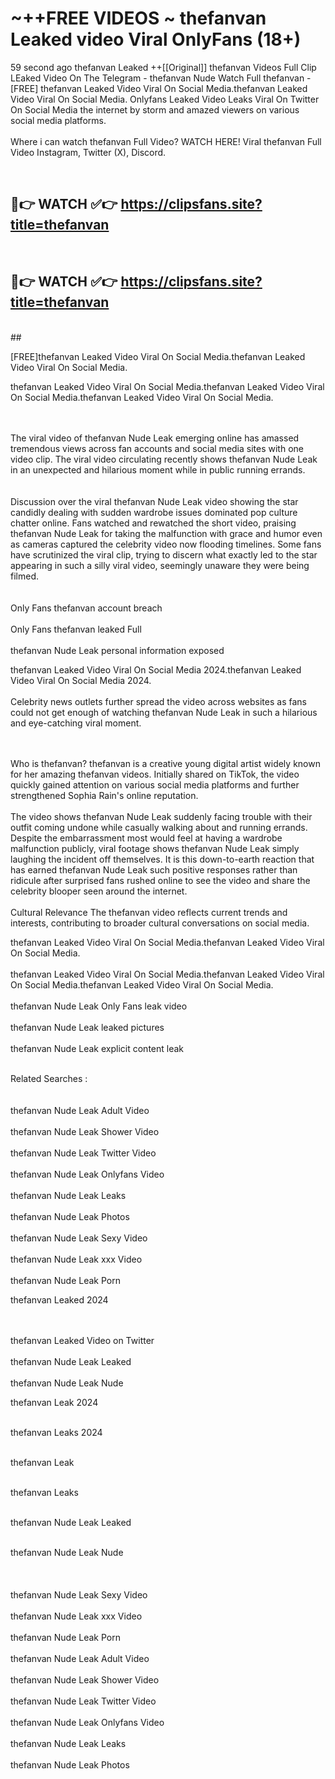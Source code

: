 # ~++FREE VIDEOS ~ thefanvan Leaked video Viral OnlyFans (18+)<br>


59 second ago thefanvan Leaked ++[[Original]] thefanvan Videos Full Clip LEaked Video On The Telegram  - thefanvan Nude  Watch Full thefanvan - [FREE] thefanvan Leaked Video Viral On Social Media.thefanvan Leaked Video Viral On Social Media.   Onlyfans Leaked Video Leaks Viral On Twitter On Social Media the internet by storm and amazed viewers on various social media platforms. <br><br>
Where i can watch thefanvan Full Video? WATCH HERE! Viral thefanvan Full Video Instagram, Twitter (X), Discord. <br>


 <br>

##  🔴👉 WATCH ✅👉  <a href="https://clipsfans.site?title=thefanvan&ref=git">https://clipsfans.site?title=thefanvan</a> <br>
  <br>

##  🔴👉 WATCH ✅👉  <a href="https://clipsfans.site?title=thefanvan&ref=git">https://clipsfans.site?title=thefanvan</a> <br>
  <br>
  ##



[FREE]thefanvan Leaked Video Viral On Social Media.thefanvan Leaked Video Viral On Social Media. <br>

thefanvan Leaked Video Viral On Social Media.thefanvan Leaked Video Viral On Social Media.thefanvan Leaked Video Viral On Social Media. <br>


  <br>

  <br>
The viral video of thefanvan Nude Leak emerging online has amassed tremendous views across fan accounts and social media sites with one video clip. The viral video circulating recently shows thefanvan Nude Leak in an unexpected and hilarious moment while in public running errands.<br>
<br>


<br>
Discussion over the viral thefanvan Nude Leak video showing the star candidly dealing with sudden wardrobe issues dominated pop culture chatter online. Fans watched and rewatched the short video, praising thefanvan Nude Leak for taking the malfunction with grace and humor even as cameras captured the celebrity video now flooding timelines. Some fans have scrutinized the viral clip, trying to discern what exactly led to the star appearing in such a silly viral video, seemingly unaware they were being filmed.<br>
<br>
<br> 
Only Fans thefanvan account breach<br>
<br>
Only Fans thefanvan leaked Full <br>
<br>
thefanvan Nude Leak personal information exposed<br>

thefanvan Leaked Video Viral On Social Media 2024.thefanvan Leaked Video Viral On Social Media 2024. <br>
<br>
Celebrity news outlets further spread the video across websites as fans could not get enough of watching thefanvan Nude Leak in such a hilarious and eye-catching viral moment.<br>
<br>

<br>
Who is thefanvan? thefanvan is a creative young digital artist widely known for her amazing thefanvan videos. Initially shared on TikTok, the video quickly gained attention on various social media platforms and further strengthened Sophia Rain's online reputation.<br>
<br>
The video shows thefanvan Nude Leak suddenly facing trouble with their outfit coming undone while casually walking about and running errands. Despite the embarrassment most would feel at having a wardrobe malfunction publicly, viral footage shows thefanvan Nude Leak simply laughing the incident off themselves. It is this down-to-earth reaction that has earned thefanvan Nude Leak such positive responses rather than ridicule after surprised fans rushed online to see the video and share the celebrity blooper seen around the internet.<br>
<br>
Cultural Relevance The thefanvan video reflects current trends and interests, contributing to broader cultural conversations on social media.<br>

thefanvan Leaked Video Viral On Social Media.thefanvan Leaked Video Viral On Social Media.<br>
<br>
thefanvan Leaked Video Viral On Social Media.thefanvan Leaked Video Viral On Social Media.thefanvan Leaked Video Viral On Social Media.<br>
<br>
thefanvan Nude Leak Only Fans leak video<br>
<br>
thefanvan Nude Leak leaked pictures<br>
<br>
thefanvan Nude Leak explicit content leak<br>


<br>
Related Searches :<br>
<br>

<br>
thefanvan Nude Leak Adult Video<br>
<br>
thefanvan Nude Leak Shower Video<br>
<br>
thefanvan Nude Leak Twitter Video<br>
<br>
thefanvan Nude Leak Onlyfans Video<br>
<br>
thefanvan Nude Leak Leaks<br>
<br>
thefanvan Nude Leak Photos<br>

<br>
thefanvan Nude Leak Sexy Video<br>
<br>
thefanvan Nude Leak xxx Video<br>
<br>
thefanvan Nude Leak Porn<br>

thefanvan  Leaked 2024 <br> <br>
<br>

thefanvan Leaked Video on Twitter <br>
<br>
thefanvan Nude Leak Leaked<br>
<br>
thefanvan Nude Leak Nude<br>


thefanvan  Leak 2024 <br> <br>



thefanvan  Leaks 2024 <br> <br>



 
thefanvan  Leak<br> <br>



thefanvan  Leaks<br> <br>


thefanvan Nude Leak Leaked<br> <br>

thefanvan Nude Leak Nude<br> <br>
<br> <br>
thefanvan Nude Leak Sexy Video
<br> <br>
thefanvan Nude Leak xxx Video
<br> <br>
thefanvan Nude Leak Porn
<br> <br>
thefanvan Nude Leak Adult Video
<br> <br>
thefanvan Nude Leak Shower Video
<br> <br>
thefanvan Nude Leak Twitter Video
<br> <br>
thefanvan Nude Leak Onlyfans Video
<br> <br>
thefanvan Nude Leak Leaks
<br> <br>
thefanvan Nude Leak Photos






</p>




 



</p>










